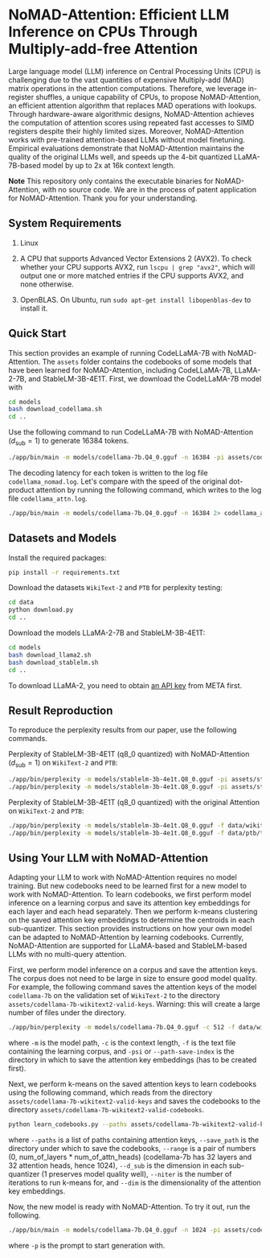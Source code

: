 # NoMAD-Attention: Efficient LLM Inference on CPUs Through Multiply-add-free Attention

Large language model (LLM) inference on Central Processing Units (CPU) is challenging due to the vast quantities of expensive Multiply-add (MAD) matrix operations in the attention computations. Therefore, we leverage in-register shuffles, a unique capability of CPUs, to propose NoMAD-Attention, an efficient attention algorithm that replaces MAD operations with lookups. Through hardware-aware algorithmic designs, NoMAD-Attention achieves the computation of attention scores using repeated fast accesses to SIMD registers despite their highly limited sizes. Moreover, NoMAD-Attention works with pre-trained attention-based LLMs without model finetuning. Empirical evaluations demonstrate that NoMAD-Attention maintains the quality of the original LLMs well, and speeds up the 4-bit quantized LLaMA-7B-based model by up to 2x at 16k context length. 

**Note** This repository only contains the executable binaries for NoMAD-Attention, with no source code. We are in the process of patent application for NoMAD-Attention. Thank you for your understanding.

## System Requirements

1. Linux

2. A CPU that supports Advanced Vector Extensions 2 (AVX2). To check whether your CPU supports AVX2, run `lscpu | grep "avx2"`, which will output one or more matched entries if the CPU supports AVX2, and none otherwise.

3. OpenBLAS. On Ubuntu, run `sudo apt-get install libopenblas-dev` to install it.

## Quick Start

This section provides an example of running CodeLLaMA-7B with NoMAD-Attention. The `assets` folder contains the codebooks of some models that have been learned for NoMAD-Attention, including CodeLLaMA-7B, LLaMA-2-7B, and StableLM-3B-4E1T. First, we download the CodeLLaMA-7B model with
```bash
cd models
bash download_codellama.sh
cd ..
```

Use the following command to run CodeLLaMA-7B with NoMAD-Attention ($d_\mathrm{sub}=1$) to generate 16384 tokens.
```bash
./app/bin/main -m models/codellama-7b.Q4_0.gguf -n 16384 -pi assets/codellama-7b-dsub1 2> codellama_nomad.log
```

The decoding latency for each token is written to the log file `codellama_nomad.log`. Let's compare with the speed of the original dot-product attention by running the following command, which writes to the log file `codellama_attn.log`.

```bash
./app/bin/main -m models/codellama-7b.Q4_0.gguf -n 16384 2> codellama_attn.log
```

## Datasets and Models

Install the required packages:
```bash
pip install -r requirements.txt
```

Download the datasets `WikiText-2` and `PTB` for perplexity testing:
```bash
cd data
python download.py
cd ..
```

Download the models LLaMA-2-7B and StableLM-3B-4E1T:
```bash
cd models
bash download_llama2.sh
bash download_stablelm.sh
cd ..
```

To download LLaMA-2, you need to obtain [an API key](https://llama.meta.com/llama-downloads) from META first. 

## Result Reproduction

To reproduce the perplexity results from our paper, use the following commands.

Perplexity of StableLM-3B-4E1T (q8_0 quantized) with NoMAD-Attention ($d_\mathrm{sub}=1$) on `WikiText-2` and `PTB`:
```bash
./app/bin/perplexity -m models/stablelm-3b-4e1t.Q8_0.gguf -pi assets/stablelm-3b-dsub1 -f data/wikitext-2-raw/wiki.test.raw -c 512
./app/bin/perplexity -m models/stablelm-3b-4e1t.Q8_0.gguf -pi assets/stablelm-3b-dsub1 -f data/ptb/test.txt -c 512
```

Perplexity of StableLM-3B-4E1T (q8_0 quantized) with the original Attention on `WikiText-2` and `PTB`:
```bash
./app/bin/perplexity -m models/stablelm-3b-4e1t.Q8_0.gguf -f data/wikitext-2-raw/wiki.test.raw -c 512
./app/bin/perplexity -m models/stablelm-3b-4e1t.Q8_0.gguf -f data/ptb/test.txt -c 512
```

## Using Your LLM with NoMAD-Attention

Adapting your LLM to work with NoMAD-Attention requires no model training. But new codebooks need to be learned first for a new model to work with NoMAD-Attention. To learn codebooks, we first perform model inference on a learning corpus and save its attention key embeddings for each layer and each head separately. Then we perform k-means clustering on the saved attention key embeddings to determine the centroids in each sub-quantizer. This section provides instructions on how your own model can be adapted to NoMAD-Attention by learning codebooks. Currently, NoMAD-Attention are supported for LLaMA-based and StableLM-based LLMs with no multi-query attention.

First, we perform model inference on a corpus and save the attention keys. The corpus does not need to be large in size to ensure good model quality. For example, the following command saves the attention keys of the model `codellama-7b` on the validation set of `WikiText-2` to the directory `assets/codellama-7b-wikitext2-valid-keys`. Warning: this will create a large number of files under the directory. 

```bash
./app/bin/perplexity -m models/codellama-7b.Q4_0.gguf -c 512 -f data/wikitext-2-raw/wiki.valid.raw -psi assets/codellama-7b-wikitext2-valid-keys
```
where `-m` is the model path, `-c` is the context length, `-f` is the text file containing the learning corpus, and `-psi` or `--path-save-index` is the directory in which to save the attention key embeddings (has to be created first).

Next, we perform k-means on the saved attention keys to learn codebooks using the following command, which reads from the directory `assets/codellama-7b-wikitext2-valid-keys` and saves the codebooks to the directory `assets/codellama-7b-wikitext2-valid-codebooks`.

```bash
python learn_codebooks.py --paths assets/codellama-7b-wikitext2-valid-keys --save_path assets/codellama-7b-wikitext2-valid-codebooks --range 0 1024 --d_sub 1 --niter 100 --dim 128
```
where `--paths` is a list of paths containing attention keys, `--save_path` is the directory under which to save the codebooks, `--range` is a pair of numbers (0, num_of_layers * num_of_attn_heads) (codellama-7b has 32 layers and 32 attention heads, hence 1024), `--d_sub` is the dimension in each sub-quantizer (1 preserves model quality well), `--niter` is the number of iterations to run k-means for, and `--dim` is the dimensionality of the attention key embeddings.

Now, the new model is ready with NoMAD-Attention. To try it out, run the following.
```bash
./app/bin/main -m models/codellama-7b.Q4_0.gguf -n 1024 -pi assets/codellama-7b-wikitext2-valid-codebooks -p "What does the const keyword mean in C++? Answer: " 2> /dev/null
```
where `-p` is the prompt to start generation with.